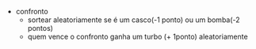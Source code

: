 - confronto
    - sortear aleatoriamente se é um casco(-1 ponto) ou um bomba(-2 pontos)
    - quem vence o confronto ganha um turbo (+ 1ponto) aleatoriamente
